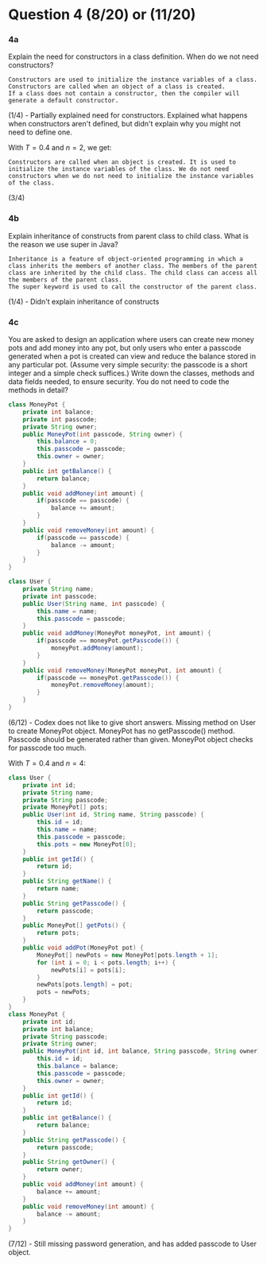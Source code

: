 # Question 4 (8/20) or (11/20)
### 4a
Explain the need for constructors in a class definition. When do we not need constructors?

```
Constructors are used to initialize the instance variables of a class. Constructors are called when an object of a class is created.
If a class does not contain a constructor, then the compiler will generate a default constructor.
```

(1/4) - Partially explained need for constructors. Explained what happens when constructors aren't defined, but didn't explain why you might not need to define one.

With $T=0.4$ and $n=2$, we get:

```
Constructors are called when an object is created. It is used to initialize the instance variables of the class. We do not need constructors when we do not need to initialize the instance variables of the class.
```

(3/4)

### 4b
Explain inheritance of constructs from parent class to child class. What is the reason we use super in Java?

```
Inheritance is a feature of object-oriented programming in which a class inherits the members of another class. The members of the parent class are inherited by the child class. The child class can access all the members of the parent class.
The super keyword is used to call the constructor of the parent class.
```

(1/4) - Didn't explain inheritance of constructs

### 4c
You are asked to design an application where users can create new money pots and add money into any pot, but only users who enter a passcode generated when a pot is created can view and reduce the balance stored in any particular pot. (Assume very simple security: the passcode is a short integer and a simple check suffices.) Write down the classes, methods and data fields needed, to ensure security. You do not need to code the methods in detail?

```Java
class MoneyPot {
    private int balance;
    private int passcode;
    private String owner;
    public MoneyPot(int passcode, String owner) {
        this.balance = 0;
        this.passcode = passcode;
        this.owner = owner;
    }
    public int getBalance() {
        return balance;
    }
    public void addMoney(int amount) {
        if(passcode == passcode) {
            balance += amount;
        }
    }
    public void removeMoney(int amount) {
        if(passcode == passcode) {
            balance -= amount;
        }
    }
}

class User {
    private String name;
    private int passcode;
    public User(String name, int passcode) {
        this.name = name;
        this.passcode = passcode;
    }
    public void addMoney(MoneyPot moneyPot, int amount) {
        if(passcode == moneyPot.getPasscode()) {
            moneyPot.addMoney(amount);
        }
    }
    public void removeMoney(MoneyPot moneyPot, int amount) {
        if(passcode == moneyPot.getPasscode()) {
            moneyPot.removeMoney(amount);
        }
    }
}
```

(6/12) - Codex does not like to give short answers. Missing method on User to create MoneyPot object. MoneyPot has no getPasscode() method. Passcode should be generated rather than given. MoneyPot object checks for passcode too much.

With $T=0.4$ and $n=4$:

```Java
class User {
    private int id;
    private String name;
    private String passcode;
    private MoneyPot[] pots;
    public User(int id, String name, String passcode) {
        this.id = id;
        this.name = name;
        this.passcode = passcode;
        this.pots = new MoneyPot[0];
    }
    public int getId() {
        return id;
    }
    public String getName() {
        return name;
    }
    public String getPasscode() {
        return passcode;
    }
    public MoneyPot[] getPots() {
        return pots;
    }
    public void addPot(MoneyPot pot) {
        MoneyPot[] newPots = new MoneyPot[pots.length + 1];
        for (int i = 0; i < pots.length; i++) {
            newPots[i] = pots[i];
        }
        newPots[pots.length] = pot;
        pots = newPots;
    }
}
class MoneyPot {
    private int id;
    private int balance;
    private String passcode;
    private String owner;
    public MoneyPot(int id, int balance, String passcode, String owner) {
        this.id = id;
        this.balance = balance;
        this.passcode = passcode;
        this.owner = owner;
    }
    public int getId() {
        return id;
    }
    public int getBalance() {
        return balance;
    }
    public String getPasscode() {
        return passcode;
    }
    public String getOwner() {
        return owner;
    }
    public void addMoney(int amount) {
        balance += amount;
    }
    public void removeMoney(int amount) {
        balance -= amount;
    }
}
```

(7/12) - Still missing password generation, and has added passcode to User object.